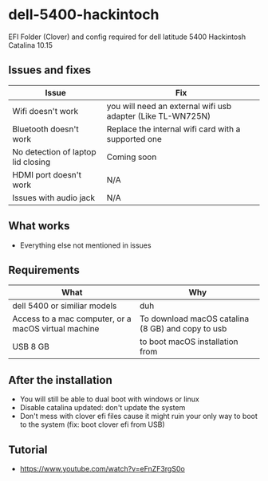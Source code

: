 # dell-5400-hackintoch

EFI Folder (Clover) and config required for dell latitude 5400 Hackintosh Catalina 10.15

## Issues and fixes

Issue | Fix
------------ | -------------
Wifi doesn't work | you will need an external wifi usb adapter (Like TL-WN725N)
Bluetooth doesn't work | Replace the internal wifi card with a supported one
No detection of laptop lid closing | Coming soon
HDMI port doesn't work | N/A
Issues with audio jack | N/A

## What works

- Everything else not mentioned in issues

## Requirements

What | Why
------------ | -------------
dell 5400 or similiar models | duh
Access to a mac computer, or a macOS virtual machine | To download macOS catalina (8 GB) and copy to usb
USB 8 GB | to boot macOS installation from

## After the installation

- You will still be able to dual boot with windows or linux 
- Disable catalina updated: don't update the system
- Don't mess with clover efi files cause it might ruin your only way to boot to the system (fix: boot clover efi from USB)

## Tutorial

- https://www.youtube.com/watch?v=eFnZF3rgS0o

